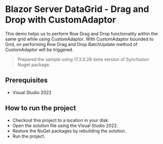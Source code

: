 # Blazor Server DataGrid - Drag and Drop with CustomAdaptor

This demo helps us to perform Row Drag and Drop functionality within the same grid while using CustomAdaptor. With CustomAdaptor bounded to Grid, on performing Row Drag and Drop BatchUpdate method of CustomAdaptor will be triggered. 

> Prepared the sample using 17.3.0.28-beta version of Syncfusion Nuget package.

## Prerequisites

* Visual Studio 2022

## How to run the project

* Checkout this project to a location in your disk.
* Open the solution file using the Visual Studio 2022.
* Restore the NuGet packages by rebuilding the solution.
* Run the project.